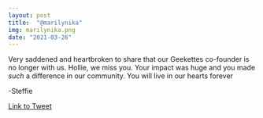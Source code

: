 ```yaml
---
layout: post
title:  "@marilynika"
img: marilynika.png
date: "2021-03-26"
---
```


Very saddened and heartbroken to share that our Geekettes co-founder is no longer with us. Hollie, we miss you. Your impact was huge and you made *such* a difference in our community. You will live in our hearts forever 

-Steffie

[Link to Tweet](https://twitter.com/marilynika/status/1375495364992671746)
